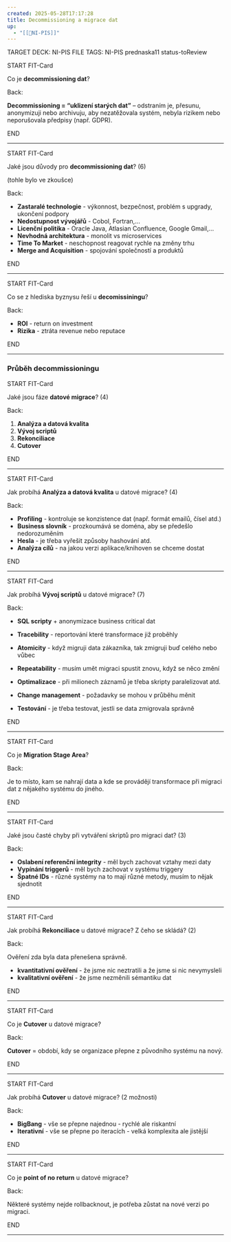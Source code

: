 ```yaml
---
created: 2025-05-28T17:17:28
title: Decommissioning a migrace dat
up:
  - "[[📖NI-PIS]]"
---
```


TARGET DECK: NI-PIS
FILE TAGS: NI-PIS prednaska11 status-toReview


START
FIT-Card

Co je **decommissioning dat**?

Back:

**Decommissioning = “uklizení starých dat”** – odstraním je, přesunu, anonymizuji nebo archivuju, aby nezatěžovala systém, nebyla rizikem nebo neporušovala předpisy (např. GDPR).
<!--ID: 1748446966911-->
END

---


START
FIT-Card

Jaké jsou důvody pro **decommissioning dat**? (6)

(tohle bylo ve zkoušce)

Back:

- **Zastaralé technologie** - výkonnost, bezpečnost, problém s upgrady, ukončení podpory
- **Nedostupnost vývojářů** - Cobol, Fortran,...
- **Licenční politika** - Oracle Java, Atlasian Confluence, Google Gmail,...
- **Nevhodná architektura** - monolit vs microservices
- **Time To Market** - neschopnost reagovat rychle na změny trhu
- **Merge and Acquisition** - spojování společností a produktů
<!--ID: 1748446966924-->
END

---



START
FIT-Card

Co se z hlediska byznysu řeší u **decomissiningu**?

Back:

- **ROI** - return on investment
- **Rizika** - ztráta revenue nebo reputace
<!--ID: 1748446966927-->
END

---

### Průběh decommissioningu


START
FIT-Card

Jaké jsou fáze **datové migrace**? (4)

Back:

1. **Analýza a datová kvalita**
2. **Vývoj scriptů**
3. **Rekonciliace**
4. **Cutover**
<!--ID: 1748446966929-->
END

---


START
FIT-Card

Jak probíhá **Analýza a datová kvalita** u datové migrace? (4)

Back:

- **Profiling** - kontroluje se konzistence dat (např. formát emailů, čísel atd.)
- **Business slovník** - prozkoumává se doména, aby se předešlo nedorozuměním
- **Hesla** - je třeba vyřešit způsoby hashování atd.
- **Analýza cílů** - na jakou verzi aplikace/knihoven se chceme dostat
<!--ID: 1748446966932-->
END

---


START
FIT-Card

Jak probíhá **Vývoj scriptů** u datové migrace? (7)

Back:

- **SQL scripty** + anonymizace business critical dat
- **Tracebility** - reportování které transformace již proběhly
- **Atomicity** - když migruji data zákazníka, tak zmigruji buď celého nebo vůbec
- **Repeatability** - musím umět migraci spustit znovu, když se něco změní
- **Optimalizace** - při milionech záznamů je třeba skripty paralelizovat atd.

- **Change management** - požadavky se mohou v průběhu měnit
- **Testování** - je třeba testovat, jestli se data zmigrovala správně
<!--ID: 1748446966935-->
END

---


START
FIT-Card

Co je **Migration Stage Area**?

Back:

Je to místo, kam se nahrají data a kde se provádějí transformace při migraci dat z nějakého systému do jiného.
<!--ID: 1748446966938-->
END

---


START
FIT-Card

Jaké jsou časté chyby při vytváření skriptů pro migraci dat? (3)

Back:

- **Oslabení referenční integrity** - měl bych zachovat vztahy mezi daty
- **Vypínání triggerů** - měl bych zachovat v systému triggery
- **Špatné IDs** - různé systémy na to mají různé metody, musím to nějak sjednotit
<!--ID: 1748446966941-->
END

---


START
FIT-Card

Jak probíhá **Rekonciliace** u datové migrace? Z čeho se skládá? (2)

Back:

Ověření zda byla data přenešena správně.
- **kvantitativní ověření** - že jsme nic neztratili a že jsme si nic nevymysleli
- **kvalitativní ověření** - že jsme nezměnili sémantiku dat
<!--ID: 1748446966944-->
END

---


START
FIT-Card

Co je **Cutover** u datové migrace?

Back:

**Cutover** = období, kdy se organizace přepne z původního systému na nový.
<!--ID: 1748446966947-->
END

---


START
FIT-Card

Jak probíhá **Cutover** u datové migrace? (2 možnosti)

Back:

- **BigBang** - vše se přepne najednou - rychlé ale riskantní
- **Iterativní** - vše se přepne po iteracích - velká komplexita ale jistější
<!--ID: 1748446966950-->
END

---


START
FIT-Card

Co je **point of no return** u datové migrace?

Back:

Některé systémy nejde rollbacknout, je potřeba zůstat na nové verzi po migraci.
<!--ID: 1748446966953-->
END

---
